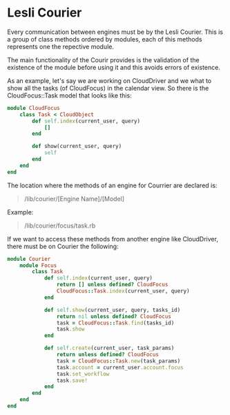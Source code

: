# Lesli Courier

Every communication between engines must be by the Lesli Courier. This is a group of class methods ordered by modules, each of this methods represents one the repective module.

The main functionality of the Courir provides is the validation of the existence of the module before using it and this avoids errors of existence.

As an example, let's say we are working on CloudDriver and we what to show all the tasks (of CloudFocus) in the calendar view. So there is the CloudFocus::Task model that looks like this:

```ruby
module CloudFocus
    class Task < CloudObject
        def self.index(current_user, query)
            []
        end

        def show(current_user, query)
            self
        end
    end
end
```
The location where the methods of an engine for Courrier are declared is: 
> /lib/courier/[Engine Name]/[Model]

Example:

>  /lib/courier/focus/task.rb

If we want to access these methods from another engine like CloudDriver, there must be on Courier the following:

```ruby
module Courier
    module Focus
        class Task
            def self.index(current_user, query)
                return [] unless defined? CloudFocus
                CloudFocus::Task.index(current_user, query)
            end

            def self.show(current_user, query, tasks_id)
                return nil unless defined? CloudFocus
                task = CloudFocus::Task.find(tasks_id)
                task.show
            end

            def self.create(current_user, task_params)
                return unless defined? CloudFocus
                task = CloudFocus::Task.new(task_params)
                task.account = current_user.account.focus
                task.set_workflow
                task.save!
            end
        end
    end
end
```
